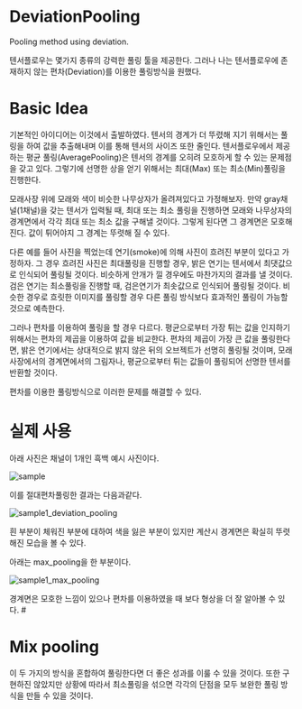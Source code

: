# DeviationPooling
Pooling method using deviation.

텐서플로우는 몇가지 종류의 강력한 풀링 툴을 제공한다.
그러나 나는 텐서플로우에 존재하지 않는 편차(Deviation)를 이용한 풀링방식을 원했다.

# Basic Idea
기본적인 아이디어는 이것에서 출발하였다.
텐서의 경계가 더 뚜렸해 지기 위해서는 풀링을 하여 값을 추출해내며 이를 통해 텐서의 사이즈 또한 줄인다.
텐서플로우에서 제공하는 평균 풀링(AveragePooling)은 텐서의 경계를 오히려 모호하게 할 수 있는 문제점을 갖고 있다.
그렇기에 선명한 상을 얻기 위해서는 최대(Max) 또는 최소(Min)풀링을 진행한다.

모래사장 위에 모래와 색이 비슷한 나무상자가 올려져있다고 가정해보자.
만약 gray채널(1채널)을 갖는 텐서가 입력될 때, 최대 또는 최소 풀링을 진행하면 모래와 나무상자의 경계면에서 각각 최대 또는 최소 값을 구해낼 것이다.
그렇게 된다면 그 경계면은 모호해진다. 값이 튀어야지 그 경계는 뚜렷해 질 수 있다.

다른 예를 들어 사진을 찍었는데 연기(smoke)에 의해 사진이 흐려진 부분이 있다고 가정하자.
그 경우 흐려진 사진은 최대풀링을 진행할 경우, 밝은 연기는 텐서에서 최댓값으로 인식되어 풀링될 것이다.
비슷하게 안개가 낄 경우에도 마찬가지의 결과를 낼 것이다.
검은 연기는 최소풀링을 진행할 때, 검은연기가 최솟값으로 인식되어 풀링될 것이다.
비슷한 경우로 흐릿한 이미지를 풀링할 경우 다른 풀링 방식보다 효과적인 풀링이 가능할 것으로 예측한다.

그러나 편차를 이용하여 풀링을 할 경우 다르다.
평균으로부터 가장 튀는 값을 인지하기 위해서는 편차의 제곱을 이용하여 값을 비교한다.
편차의 제곱이 가장 큰 값을 풀링한다면, 밝은 연기에서는 상대적으로 밝지 않은 뒤의 오브젝트가 선명히 풀링될 것이며, 모래사장에서의 경계면에서의 그림자나, 평균으로부터 튀는 값들이 풀링되어 선명한 텐서를 반환할 것이다.

편차를 이용한 풀링방식으로 이러한 문제를 해결할 수 있다.

# 실제 사용
아래 사진은 채널이 1개인 흑백 예시 사진이다.

![sample](https://user-images.githubusercontent.com/53563433/181811727-07c04abb-cf67-4d6d-8061-586a29669d14.png)

이를 절대편차풀링한 결과는 다음과같다. 

![sample1_deviation_pooling](https://user-images.githubusercontent.com/53563433/181814531-7b04acc6-5d99-46a9-b206-2709dbfe5e41.png)

흰 부분이 체워진 부분에 대하여 색을 잃은 부분이 있지만 계산시 경계면은 확실히 뚜렷해진 모습을 볼 수 있다.
 
아래는 max_pooling을 한 부분이다. 

![sample1_max_pooling](https://user-images.githubusercontent.com/53563433/181814552-c7cd8a74-8f71-49b5-9c50-cdc28f592297.png)

경계면은 모호한 느낌이 있으나 편차를 이용하였을 때 보다 형상을 더 잘 알아볼 수 있다. #

# Mix pooling
이 두 가지의 방식을 혼합하여 풀링한다면 더 좋은 성과를 이룰 수 있을 것이다. 또한 구현하진 않았지만 상황에 따라서 최소풀링을 섞으면 각각의 단점을 모두 보완한 풀링 방식을 만들 수 있을 것이다.
